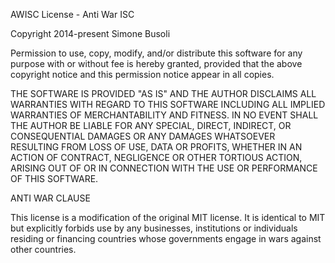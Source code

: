 AWISC License - Anti War ISC

Copyright 2014-present Simone Busoli

Permission to use, copy, modify, and/or distribute this software for any purpose with or without fee is hereby granted, provided that the above copyright notice and this permission notice appear in all copies.

THE SOFTWARE IS PROVIDED "AS IS" AND THE AUTHOR DISCLAIMS ALL WARRANTIES WITH REGARD TO THIS SOFTWARE INCLUDING ALL IMPLIED WARRANTIES OF MERCHANTABILITY AND FITNESS. IN NO EVENT SHALL THE AUTHOR BE LIABLE FOR ANY SPECIAL, DIRECT, INDIRECT, OR CONSEQUENTIAL DAMAGES OR ANY DAMAGES WHATSOEVER RESULTING FROM LOSS OF USE, DATA OR PROFITS, WHETHER IN AN ACTION OF CONTRACT, NEGLIGENCE OR OTHER TORTIOUS ACTION, ARISING OUT OF OR IN CONNECTION WITH THE USE OR PERFORMANCE OF THIS SOFTWARE.

ANTI WAR CLAUSE

This license is a modification of the original MIT license. It is identical to MIT but explicitly forbids use by any businesses, institutions or individuals residing or financing countries whose governments engage in wars against other countries.
